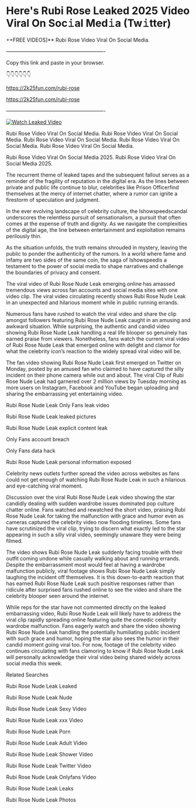 # Here's Rubi Rose Leaked 2025 Video Viral On Soc𝚒al Med𝚒a (Tw𝚒tter)

++FREE VIDEOS]** Rubi Rose Video Viral On Social Media.

———————————————————-

Copy this link and paste in your browser.

👇👇👇👇👇👇

https://2k25fun.com/rubi-rose

https://2k25fun.com/rubi-rose

———————————————————-

[![Watch Leaked Video](https://miro.medium.com/v2/resize:fit:828/format:webp/1*cilzJN44JGOrTw9NJCrNHA.gif "Watch Leaked Video")](https://2k25fun.com/rubi-rose)

Rubi Rose Video Viral On Social Media. Rubi Rose Video Viral On Social Media. Rubi Rose Video Viral On Social Media. Rubi Rose Video Viral On Social Media. Rubi Rose Video Viral On Social Media.

Rubi Rose Video Viral On Social Media 2025. Rubi Rose Video Viral On Social Media 2025.

The recurrent theme of leaked tapes and the subsequent fallout serves as a reminder of the fragility of reputation in the digital era. As the lines between private and public life continue to blur, celebrities like Prison Officerfind themselves at the mercy of internet chatter, where a rumor can ignite a firestorm of speculation and judgment.

In the ever evolving landscape of celebrity culture, the Ishowspeedscandal underscores the relentless pursuit of sensationalism, a pursuit that often comes at the expense of truth and dignity. As we navigate the complexities of the digital age, the line between entertainment and exploitation remains perilously thin.

As the situation unfolds, the truth remains shrouded in mystery, leaving the public to ponder the authenticity of the rumors. In a world where fame and infamy are two sides of the same coin, the saga of Ishowspeedis a testament to the power of social media to shape narratives and challenge the boundaries of privacy and consent.

The viral video of Rubi Rose Nude Leak emerging online has amassed tremendous views across fan accounts and social media sites with one video clip. The viral video circulating recently shows Rubi Rose Nude Leak in an unexpected and hilarious moment while in public running errands.

Numerous fans have rushed to watch the viral video and share the clip amongst followers featuring Rubi Rose Nude Leak caught in an amusing and awkward situation. While surprising, the authentic and candid video showing Rubi Rose Nude Leak handling a real life blooper so genuinely has earned praise from viewers. Nonetheless, fans watch the current viral video of Rubi Rose Nude Leak that emerged online with delight and clamor for what the celebrity icon’s reaction to the widely spread viral video will be.

The fan video showing Rubi Rose Nude Leak first emerged on Twitter on Monday, posted by an amused fan who claimed to have captured the silly incident on their phone camera while out and about. The viral Clip of Rubi Rose Nude Leak had garnered over 2 million views by Tuesday morning as more users on Instagram, Facebook and YouTube began uploading and sharing the embarrassing yet entertaining video.

Rubi Rose Nude Leak Only Fans leak video

Rubi Rose Nude Leak leaked pictures

Rubi Rose Nude Leak explicit content leak

Only Fans account breach

Only Fans data hack

Rubi Rose Nude Leak personal information exposed

Celebrity news outlets further spread the video across websites as fans could not get enough of watching Rubi Rose Nude Leak in such a hilarious and eye-catching viral moment.

Discussion over the viral Rubi Rose Nude Leak video showing the star candidly dealing with sudden wardrobe issues dominated pop culture chatter online. Fans watched and rewatched the short video, praising Rubi Rose Nude Leak for taking the malfunction with grace and humor even as cameras captured the celebrity video now flooding timelines. Some fans have scrutinized the viral clip, trying to discern what exactly led to the star appearing in such a silly viral video, seemingly unaware they were being filmed.

The video shows Rubi Rose Nude Leak suddenly facing trouble with their outfit coming undone while casually walking about and running errands. Despite the embarrassment most would feel at having a wardrobe malfunction publicly, viral footage shows Rubi Rose Nude Leak simply laughing the incident off themselves. It is this down-to-earth reaction that has earned Rubi Rose Nude Leak such positive responses rather than ridicule after surprised fans rushed online to see the video and share the celebrity blooper seen around the internet.

While reps for the star have not commented directly on the leaked embarrassing video, Rubi Rose Nude Leak will likely have to address the viral clip rapidly spreading online featuring quite the comedic celebrity wardrobe malfunction. Fans eagerly watch and share the video showing Rubi Rose Nude Leak handling the potentially humiliating public incident with such grace and humor, hoping the star also sees the humor in their candid moment going viral too. For now, footage of the celebrity video continues circulating with fans clamoring to know if Rubi Rose Nude Leak will personally acknowledge their viral video being shared widely across social media this week.

Related Searches

Rubi Rose Nude Leak Leaked

Rubi Rose Nude Leak Nude

Rubi Rose Nude Leak Sexy Video

Rubi Rose Nude Leak xxx Video

Rubi Rose Nude Leak Porn

Rubi Rose Nude Leak Adult Video

Rubi Rose Nude Leak Shower Video

Rubi Rose Nude Leak Twitter Video

Rubi Rose Nude Leak Onlyfans Video

Rubi Rose Nude Leak Leaks

Rubi Rose Nude Leak Photos